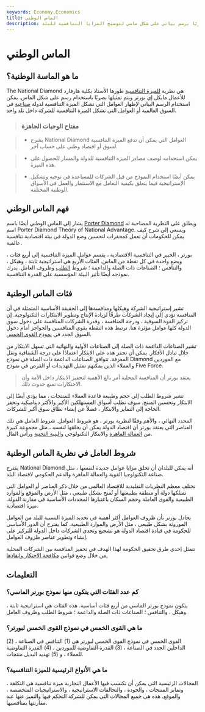 ```yaml
---
keywords: Economy,Economics
title: الماس الوطني
description: الماس الوطني هو نظرية للميزة التنافسية ، يتم تمثيلها بصريًا برسم بياني على شكل ماسي لتوضيح المزايا التنافسية للبلد.
---
```


# الماس الوطني
## ما هو الماسة الوطنية؟

The National Diamond هي نظرية [للميزة التنافسية](/competitive_advantage) طورها الأستاذ بكلية هارفارد للأعمال مايكل إي بورتر ويتم تمثيلها بصريًا باستخدام رسم على شكل الماس. يمكن استخدام الرسم البياني لإظهار العوامل التي تشكل الميزة التنافسية لدولة [صناعية](/industrialization) في السوق العالمية أو العوامل التي تشكل الميزة التنافسية للشركة داخل بلد واحد.

> ### مفتاح الوجبات الجاهزة

> - يشرح National Diamond العوامل التي يمكن أن تدفع الميزة التنافسية لسوق أو اقتصاد وطني على حساب آخر.

> - يمكن استخدامه لوصف مصادر الميزة التنافسية للدولة والمسار للحصول على هذه الميزة.

> - يمكن أيضًا استخدام النموذج من قبل الشركات للمساعدة في توجيه وتشكيل الإستراتيجية فيما يتعلق بكيفية التعامل مع الاستثمار والعمل في الأسواق الوطنية المختلفة.

>

>

## فهم الماس الوطني

يشار إلى الماس الوطني أيضًا باسم [Porter Diamond](/porter-diamond) ويطلق على النظرية المصاحبة له اسم Porter Diamond Theory of National Advantage. ويسعى إلى شرح كيف يمكن للحكومات أن تعمل كمحفزات لتحسين وضع الدولة في بيئة اقتصادية تنافسية عالمية.

بورتر ، الخبير في التنافسية الاقتصادية ، يقسم عوامل الميزة التنافسية إلى أربع فئات ، ويضع واحدة في كل نقطة من الماس. الفئات الأربع هي استراتيجية ثابتة ، وهيكل ، والتنافس ؛ الصناعات ذات الصلة والداعمة ؛ شروط [الطلب](/demand) وظروف العامل. يدرك نموذجه أيضًا تأثير البيئة المؤسسية على القدرة التنافسية.

## فئات الماس الوطنية

تشير إستراتيجية الشركة وهيكلها ومنافسةها إلى الحقيقة الأساسية المتمثلة في أن المنافسة تؤدي إلى إيجاد الشركات طرقًا لزيادة الإنتاج وتطوير الابتكارات التكنولوجية. إن تركيز القوة السوقية ، ودرجة المنافسة ، وقدرة الشركات المنافسة على دخول سوق الدولة كلها عوامل مؤثرة هنا. ترتبط هذه النقطة بقوى المنافسين والحواجز أمام دخول السوق الجدد في [نموذج القوى الخمس](/porter).

تشير الصناعات الداعمة ذات الصلة إلى الصناعات الأولية والنهائية التي تسهل الابتكار من خلال تبادل الأفكار. يمكن أن تحفز هذه على الابتكار اعتمادًا على درجة الشفافية ونقل المعرفة. تتوافق الصناعات الداعمة ذات الصلة في نموذج Diamond مع الموردين والعملاء الذين يمكنهم تمثيل التهديدات أو الفرص في نموذج Five Force.

> يعتقد بورتر أن المنافسة المحلية أمر بالغ الأهمية لتحفيز الابتكار داخل الأمة وأن الاحتكارات تمنع حدوث ذلك.

>

تشير شروط الطلب إلى حجم وطبيعة قاعدة العملاء للمنتجات ، مما يؤدي أيضًا إلى الابتكار وتحسين المنتج. سوف تطلب أسواق المستهلكين الأكبر والأكثر ديناميكية وتحفز الحاجة إلى التمايز والابتكار ، فضلاً عن إنشاء نطاق سوق أكبر للشركات.

المحدد النهائي ، والأهم وفقًا لنظرية بورتر ، هو شروط العوامل. شروط العامل هي تلك العناصر التي يعتقد بورتر أن اقتصاد الدولة يمكن أن يخلقها لنفسه ، مثل مجموعة كبيرة من [العمالة الماهرة](/skilled-labor) والابتكار التكنولوجي [والبنية التحتية](/infrastructure) ورأس المال.

## شروط العامل في نظرية الماس الوطنية

يقترح National Diamond أنه يمكن للبلدان أن تخلق مزايا عوامل جديدة لنفسها ، مثل صناعة التكنولوجيا القوية والعمالة الماهرة والدعم الحكومي لاقتصاد البلد.

تختلف معظم النظريات التقليدية للاقتصاد العالمي من خلال ذكر العناصر أو العوامل التي تمتلكها دولة أو منطقة بطبيعتها أو تُمنح بشكل طبيعي ، مثل الأرض والموقع والموارد الطبيعية والقوى العاملة وحجم السكان باعتبارها المحددات الأساسية في مقارنة الدولة. ميزة اقتصادية.

يجادل بورتر بأن ظروف العوامل أكثر أهمية في تحديد الميزة النسبية للبلد من العوامل الموروثة بشكل طبيعي ، مثل الأرض والموارد الطبيعية. كما يقترح أن الدور الأساسي للحكومة في قيادة اقتصاد الدولة هو تشجيع وتحدي الشركات داخل الدولة للتركيز على إنشاء وتطوير عناصر ظروف العوامل.

تتمثل إحدى طرق تحقيق الحكومة لهذا الهدف في تحفيز المنافسة بين الشركات المحلية من خلال وضع قوانين [مكافحة الاحتكار وإنفاذها.](/antitrust)

## التعليمات

### كم عدد الفئات التي يتكون منها نموذج بورتر الماسي؟

يتكون نموذج بورتر الماسي من أربع فئات أساسية. هذه الفئات هي استراتيجية ثابتة ، وهيكل ، والتنافس ؛ الصناعات ذات الصلة والداعمة ؛ شروط الطلب وظروف العامل.

### ما هي القوى الخمس في نموذج القوى الخمس لبورتر؟

القوى الخمس في نموذج القوى الخمس لبورتر هي (1) التنافس في الصناعة ، (2) الداخلين الجدد في الصناعة ، (3) القدرة التفاوضية للموردين ، (4) القدرة التفاوضية للعملاء ، و (5) تهديد البديل منتجات.

### ما هي الأنواع الرئيسية للميزة التنافسية؟

المجالات الرئيسية التي يمكن أن تكتسب فيها الأعمال التجارية ميزة تنافسية هي التكلفة ، وتمايز المنتجات ، والجودة ، والتحالفات الاستراتيجية ، والاستراتيجيات المتخصصة ، والموقع. هذه هي جميع المجالات التي يمكن للشركة التحكم فيها والتميز عنها عند مقارنتها بمنافسيها.

